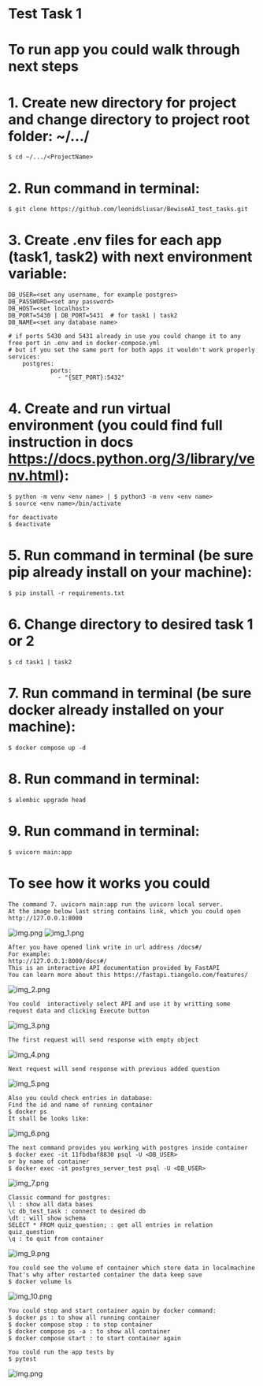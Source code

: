 # Test Task 1
# To run app you could walk through next steps
# 1. Create new directory for project and change directory to project root folder: ~/.../<ProjectName>
    $ cd ~/.../<ProjectName>
# 2. Run command in terminal: 
    $ git clone https://github.com/leonidsliusar/BewiseAI_test_tasks.git
# 3. Create .env files for each app (task1, task2) with next environment variable:
    DB_USER=<set any username, for example postgres>
    DB_PASSWORD=<set any password>
    DB_HOST=<set localhost>
    DB_PORT=5430 | DB_PORT=5431  # for task1 | task2
    DB_NAME=<set any database name>
    
    # if ports 5430 and 5431 already in use you could change it to any free port in .env and in docker-compose.yml
    # but if you set the same port for both apps it wouldn't work properly
    services:
        postgres:
                ports:
                  - "{SET_PORT}:5432"
# 4. Create and run virtual environment (you could find full instruction in docs https://docs.python.org/3/library/venv.html):
    $ python -m venv <env name> | $ python3 -m venv <env name>
    $ source <env name>/bin/activate
    
    for deactivate 
    $ deactivate
# 5. Run command in terminal (be sure pip already install on your machine):
    $ pip install -r requirements.txt 

# 6. Change directory to desired task 1 or 2
    $ cd task1 | task2
# 7. Run command in terminal (be sure docker already installed on your machine):
    $ docker compose up -d
# 8. Run command in terminal:
    $ alembic upgrade head
# 9. Run command in terminal:
    $ uvicorn main:app

# To see how it works you could 
    The command 7. uvicorn main:app run the uvicorn local server.
    At the image below last string contains link, which you could open
    http://127.0.0.1:8000
![img.png](README/img.png)
![img_1.png](README/img_1.png)

    After you have opened link write in url address /docs#/
    For example:
    http://127.0.0.1:8000/docs#/
    This is an interactive API documentation provided by FastAPI 
    You can learn more about this https://fastapi.tiangolo.com/features/
![img_2.png](README/img_2.png)

    You could  interactively select API and use it by writting some request data and clicking Execute button
![img_3.png](README/img_3.png)
    
    The first request will send response with empty object
![img_4.png](README/img_4.png)
    
    Next request will send response with previous added question
![img_5.png](README/img_5.png)

    Also you could check entries in database:
    Find the id and name of running container
    $ docker ps
    It shall be looks like:
![img_6.png](README/img_6.png)
    
    The next command provides you working with postgres inside container
    $ docker exec -it 11fbdbaf8830 psql -U <DB_USER>
    or by name of container
    $ docker exec -it postgres_server_test psql -U <DB_USER>

![img_7.png](README/img_7.png)

    Classic command for postgres:
    \l : show all data bases
    \c db_test_task : connect to desired db
    \dt : will show schema
    SELECT * FROM quiz_question; : get all entries in relation quiz_question
    \q : to quit from container
![img_9.png](README/img_9.png)

    You could see the volume of container which store data in localmachine
    That's why after restarted container the data keep save
    $ docker volume ls
![img_10.png](README/img_10.png)

    You could stop and start container again by docker command:
    $ docker ps : to show all running container
    $ docker compose stop : to stop container
    $ docker compose ps -a : to show all container
    $ docker compose start : to start container again

    You could run the app tests by
    $ pytest
![img.png](README/img11.png)